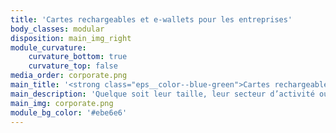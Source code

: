 ```yaml
---
title: 'Cartes rechargeables et e-wallets pour les entreprises'
body_classes: modular
disposition: main_img_right
module_curvature:
    curvature_bottom: true
    curvature_top: false
media_order: corporate.png
main_title: '<strong class="eps__color--blue-green">Cartes rechargeables et e-wallets </strong>pour les entreprises'
main_description: 'Quelque soit leur taille, leur secteur d’activité ou leur statut, les entreprises et entrepreneurs trouveront chez E-Pay Space des solutions de paiement intelligentes, sécurisées et intégrées pour gérer leurs dépenses professionnelles mais aussi répondre à toutes leurs problématiques de paiement.'
main_img: corporate.png
module_bg_color: '#ebe6e6'
---
```


